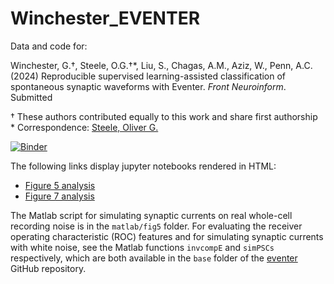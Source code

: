 # Winchester_EVENTER

Data and code for:

Winchester, G.†, Steele, O.G.†*, Liu, S., Chagas, A.M., Aziz, W., Penn, A.C.  (2024) Reproducible supervised learning-assisted classification of spontaneous synaptic waveforms with Eventer. *Front Neuroinform*. Submitted

† These authors contributed equally to this work and share first authorship  
\* Correspondence:  [Steele, Oliver G.](mailto:O.Steele@BSMS.ac.uk)   
  
[![Binder](https://mybinder.org/badge.svg)](https://mybinder.org/v2/gh/acpennlab/statistics-resampling-online/jammy-docker?urlpath=git-pull%3Frepo%3Dhttps%253A%252F%252Fgithub.com%252Facp29%252FWinchester_EVENTER%26urlpath%3Dlab%252Ftree%252FWinchester_EVENTER%252Findex.ipynb%26branch%3Dmaster)

The following links display jupyter notebooks rendered in HTML:
* [Figure 5 analysis](https://htmlpreview.github.io/?https://github.com/acp29/Winchester_EVENTER/blob/ae0617064b00ba88d1765ffa50f5760d7f46c6d4/output/fig5.html)
* [Figure 7 analysis](https://htmlpreview.github.io/?https://github.com/acp29/Winchester_EVENTER/blob/6853a04ad9859d0800c5328abd50af6af23046a3/output/fig7.html)

The Matlab script for simulating synaptic currents on real whole-cell recording noise is in the `matlab/fig5` folder. For evaluating the receiver operating characteristic (ROC) features and for simulating synaptic currents with white noise, see the Matlab functions `invcompE` and `simPSCs` respectively, which are both available in the `base` folder of the [eventer](https://github.com/acp29/eventer) GitHub repository.
